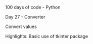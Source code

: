 100 days of code - Python

Day 27 - Converter

Convert values

Highlights: Basic use of tkinter package